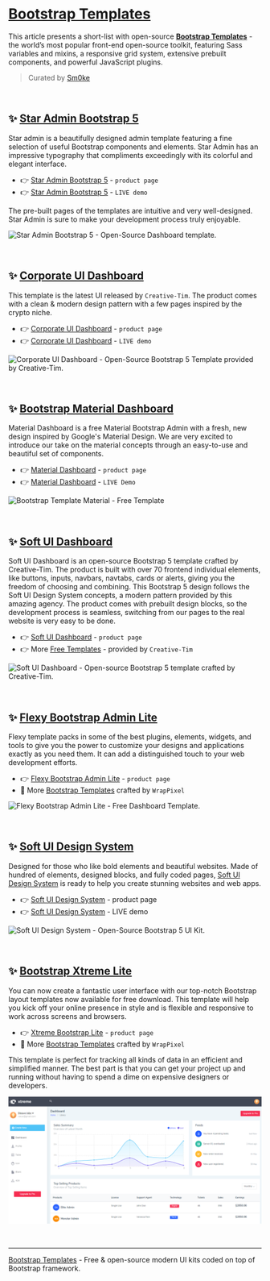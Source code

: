 # [Bootstrap Templates](https://www.admin-dashboards.com/bootstrap-5-templates/)

This article presents a short-list with open-source **[Bootstrap Templates](https://www.admin-dashboards.com/bootstrap-5-templates/)** - the world’s most popular front-end open-source toolkit, featuring Sass variables and mixins, a responsive grid system, extensive prebuilt components, and powerful JavaScript plugins. 

> Curated by [Sm0ke](https://twitter.com/Sm0keDev)

<br />

## ✨ [Star Admin Bootstrap 5](https://www.bootstrapdash.com/product/star-admin-free?ref=23)

Star admin is a beautifully designed admin template featuring a fine selection of useful Bootstrap components and elements. Star Admin has an impressive typography that compliments exceedingly with its colorful and elegant interface.

- 👉 [Star Admin Bootstrap 5](https://www.bootstrapdash.com/product/star-admin-free?ref=23) - `product page`
- 👉 [Star Admin Bootstrap 5](https://www.bootstrapdash.com/demo/star-admin2-free/template/?ref=23) - `LIVE demo`

The pre-built pages of the templates are intuitive and very well-designed. Star Admin is sure to make your development process truly enjoyable.

![Star Admin Bootstrap 5 - Open-Source Dashboard template.](https://dev-to-uploads.s3.amazonaws.com/uploads/articles/v7gwrxq6wqepn9sp3zni.png) 

<br />

## ✨ [Corporate UI Dashboard](https://www.creative-tim.com/product/corporate-ui-dashboard?AFFILIATE=128200)

This template is the latest UI released by `Creative-Tim`. The product comes with a clean & modern design pattern with a few pages inspired by the crypto niche. 

- 👉 [Corporate UI Dashboard](https://www.creative-tim.com/product/corporate-ui-dashboard?AFFILIATE=128200) - `product page`
- 👉 [Corporate UI Dashboard](https://demos.creative-tim.com/corporate-ui-dashboard/pages/dashboard.html?AFFILIATE=128200) - `LIVE demo` 

![Corporate UI Dashboard - Open-Source Bootstrap 5 Template provided by Creative-Tim.](https://dev-to-uploads.s3.amazonaws.com/uploads/articles/mvxrch4cof44sxol1bu1.png) 

<br />

## ✨ [Bootstrap Material Dashboard](https://www.creative-tim.com/product/material-dashboard?AFFILIATE=128200) 

Material Dashboard is a free Material Bootstrap Admin with a fresh, new design inspired by Google's Material Design. We are very excited to introduce our take on the material concepts through an easy-to-use and beautiful set of components. 

- 👉 [Material Dashboard](https://www.creative-tim.com/product/material-dashboard?AFFILIATE=128200) - `product page`
- 👉 [Material Dashboard](https://demos.creative-tim.com/material-dashboard/pages/dashboard.html?AFFILIATE=128200) - `LIVE Demo`
 
![Bootstrap Template Material - Free Template](https://dev-to-uploads.s3.amazonaws.com/uploads/articles/cfpku1oz9kkrn996niem.png)

<br />

## ✨ [Soft UI Dashboard](https://bit.ly/2Q1uIfK)

Soft UI Dashboard is an open-source Bootstrap 5 template crafted by Creative-Tim. The product is built with over 70 frontend individual elements, like buttons, inputs, navbars, navtabs, cards or alerts, giving you the freedom of choosing and combining. This Bootstrap 5 design follows the Soft UI Design System concepts, a modern pattern provided by this amazing agency. The product comes with prebuilt design blocks, so the development process is seamless, switching from our pages to the real website is very easy to be done.

- 👉 [Soft UI Dashboard](https://bit.ly/2Q1uIfK) - `product page`
- 👉 More [Free Templates](https://bit.ly/3wd5D25) - provided by `Creative-Tim`


![Soft UI Dashboard - Open-source Bootstrap 5 template crafted by Creative-Tim.](https://dev-to-uploads.s3.amazonaws.com/uploads/articles/gaescwq40mhh8zq62qxu.png)

<br />

## ✨ [Flexy Bootstrap Admin Lite](https://www.wrappixel.com/templates/flexy-admin-lite/?ref=157)

Flexy template packs in some of the best plugins, elements, widgets, and tools to give you the power to customize your designs and applications exactly as you need them. It can add a distinguished touch to your web development efforts.

- 👉 [Flexy Bootstrap Admin Lite](https://www.wrappixel.com/templates/flexy-admin-lite/?ref=157) - `product page`
- 🎁 More [Bootstrap Templates](https://www.wrappixel.com/templates/category/dashboard-templates/?ref=157) crafted by `WrapPixel`

![Flexy Bootstrap Admin Lite - Free Dashboard Template.](https://dev-to-uploads.s3.amazonaws.com/uploads/articles/mydv8bd5m7cak473sizp.png) 

<br />

## ✨ [Soft UI Design System](https://www.creative-tim.com/product/soft-ui-design-system?AFFILIATE=128200)

Designed for those who like bold elements and beautiful websites. Made of hundred of elements, designed blocks, and fully coded pages, [Soft UI Design System](https://appseed.us/ui-kit/soft-ui-design-system) is ready to help you create stunning websites and web apps. 

- 👉 [Soft UI Design System](https://www.creative-tim.com/product/soft-ui-design-system?AFFILIATE=128200) - product page
- 👉 [Soft UI Design System](https://demos.creative-tim.com/soft-ui-design-system/index.html?AFFILIATE=128200) - LIVE demo 

![Soft UI Design System - Open-Source Bootstrap 5 UI Kit.](https://dev-to-uploads.s3.amazonaws.com/uploads/articles/pkpbfcoh1kk2t8w11wd9.png)

<br />

## ✨ [Bootstrap Xtreme Lite](https://bit.ly/2LaxY67)

You can now create a fantastic user interface with our top-notch Bootstrap layout templates now available for free download. This template will help you kick off your online presence in style and is flexible and responsive to work across screens and browsers. 

- 👉 [Xtreme Bootstrap Lite](https://bit.ly/2LaxY67) - `product page`
- 🎁 More [Bootstrap Templates](https://www.wrappixel.com/templates/category/dashboard-templates/?ref=157) crafted by `WrapPixel`

This template is perfect for tracking all kinds of data in an efficient and simplified manner. The best part is that you can get your project up and running without having to spend a dime on expensive designers or developers.

![Bootstrap Template - Xtreme Bootstrap Lite.](https://raw.githubusercontent.com/admin-dashboards/bootstrap-templates/master/media/bootstrap-template-xtreme-lite.png)

<br />

---
[Bootstrap Templates](https://www.admin-dashboards.com/bootstrap-5-templates/) - Free & open-source modern UI kits coded on top of Bootstrap framework. 



